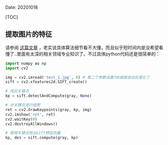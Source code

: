 Date: 20201018

[TOC]

## 提取图片的特征

请参阅 [这篇文章](<https://www.cnblogs.com/my-love-is-python/p/10414135.html>) ，老实说具体算法细节看不大懂，而且似乎短时间内是没希望看懂了..里面有太深的相关领域专业知识了。不过具体python代码还是很简单的：

```python
import numpy as np
import cv2

img = cv2.imread('test_1.jpg', 0) # 第二个参数设置为0就是自动灰度化了
sift = cv2.xfeatures2d.SIFT_create()

# 找出关键点
kp = sift.detectAndCompute(gray, None)

# 对关键点进行绘图
ret = cv2.drawKeypoints(gray, kp, img)
cv2.imshow('ret', ret)
cv2.waitKey(0)
cv2.destroyAllWindows()

# 使用关键点找出sift特征向量
kp, des = sift.compute(gray, kp)

```



